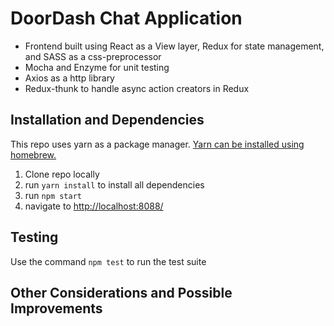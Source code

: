 # DoorDash Chat Application
* Frontend built using React as a View layer, Redux for state management, and SASS as a css-preprocessor
* Mocha and Enzyme for unit testing
* Axios as a http library
* Redux-thunk to handle async action creators in Redux

## Installation and Dependencies
This repo uses yarn as a package manager. [Yarn can be installed using homebrew.](https://yarnpkg.com/en/docs/install)

1. Clone repo locally
2. run `yarn install` to install all dependencies
3. run `npm start`
4. navigate to [http://localhost:8088/](http://localhost:8088/)

## Testing
Use the command `npm test` to run the test suite

## Other Considerations and Possible Improvements
